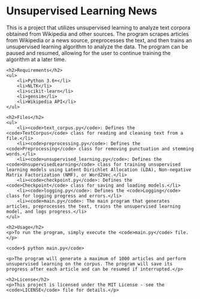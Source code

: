 
<h1>Unsupervised Learning News</h1>

<p>This is a project that utilizes unsupervised learning to analyze text corpora obtained from Wikipedia and other sources. The program scrapes articles from Wikipedia or a news source, preprocesses the text, and then trains an unsupervised learning algorithm to analyze the data. The program can be paused and resumed, allowing for the user to continue training the algorithm at a later time.</p>

    <h2>Requirements</h2>
    <ul>
        <li>Python 3.6+</li>
        <li>NLTK</li>
        <li>scikit-learn</li>
        <li>gensim</li>
        <li>Wikipedia API</li>
    </ul>

    <h2>Files</h2>
    <ul>
        <li><code>text_corpus.py</code>: Defines the <code>TextCorpus</code> class for reading and cleaning text from a file.</li>
        <li><code>preprocessing.py</code>: Defines the <code>Preprocessing</code> class for removing punctuation and stemming words.</li>
        <li><code>unsupervised_learning.py</code>: Defines the <code>UnsupervisedLearning</code> class for training unsupervised learning models using Latent Dirichlet Allocation (LDA), Non-negative Matrix Factorization (NMF), or Word2Vec.</li>
        <li><code>checkpoint.py</code>: Defines the <code>Checkpoint</code> class for saving and loading models.</li>
        <li><code>logging.py</code>: Defines the <code>Logging</code> class for logging progress and errors.</li>
        <li><code>main.py</code>: The main program that generates articles, preprocesses the text, trains the unsupervised learning model, and logs progress.</li>
    </ul>

    <h2>Usage</h2>
    <p>To run the program, simply execute the <code>main.py</code> file.</p>

    <code>$ python main.py</code>

    <p>The program will generate a maximum of 1000 articles and perform unsupervised learning on the corpus. The program will save its progress after each article and can be resumed if interrupted.</p>

    <h2>License</h2>
    <p>This project is licensed under the MIT License - see the <code>LICENSE</code> file for details.</p>

